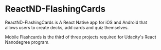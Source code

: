 # ReactND-FlashingCards

ReactND-FlashingCards is A React Native app for iOS and Android that allows users to create decks, add cards and quiz themselves.

Mobile Flashcards is the third of three projects required for Udacity's React Nanodegree program.
